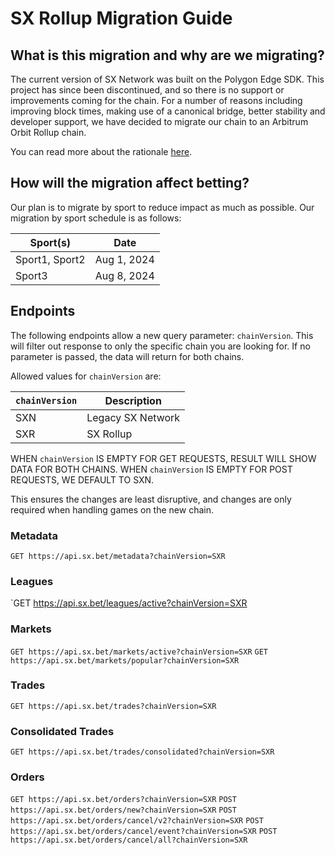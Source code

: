 # SX Rollup Migration Guide

## What is this migration and why are we migrating?

The current version of SX Network was built on the Polygon Edge SDK. This project has since been discontinued, and so there is no support or improvements coming for the chain. For a number of reasons including improving block times, making use of a canonical bridge, better stability and developer support, we have decided to migrate our chain to an Arbitrum Orbit Rollup chain.

You can read more about the rationale [here](https://medium.com/sportx-bet/sx-rollup-ca33079d1b8b).

## How will the migration affect betting?

Our plan is to migrate by sport to reduce impact as much as possible. Our migration by sport schedule is as follows:

| Sport(s)        | Date        |
| --------------- | ----------- |
| Sport1, Sport2  | Aug 1, 2024 |
| Sport3          | Aug 8, 2024 |

## Endpoints

The following endpoints allow a new query parameter: `chainVersion`. This will filter out response to only the specific chain you are looking for. If no parameter is passed, the data will return for both chains.

Allowed values for `chainVersion` are:

| `chainVersion` | Description       |
| -------------- | ----------------- |
| SXN            | Legacy SX Network |
| SXR            | SX Rollup         |

WHEN `chainVersion` IS EMPTY FOR GET REQUESTS, RESULT WILL SHOW DATA FOR BOTH CHAINS.
WHEN `chainVersion` IS EMPTY FOR POST REQUESTS, WE DEFAULT TO SXN.

This ensures the changes are least disruptive, and changes are only required when handling games on the new chain.

### Metadata

`GET https://api.sx.bet/metadata?chainVersion=SXR`

### Leagues

`GET https://api.sx.bet/leagues/active?chainVersion=SXR


### Markets

`GET https://api.sx.bet/markets/active?chainVersion=SXR`
`GET https://api.sx.bet/markets/popular?chainVersion=SXR`

### Trades

`GET https://api.sx.bet/trades?chainVersion=SXR`

### Consolidated Trades

`GET https://api.sx.bet/trades/consolidated?chainVersion=SXR`

### Orders

`GET https://api.sx.bet/orders?chainVersion=SXR`
`POST https://api.sx.bet/orders/new?chainVersion=SXR`
`POST https://api.sx.bet/orders/cancel/v2?chainVersion=SXR`
`POST https://api.sx.bet/orders/cancel/event?chainVersion=SXR`
`POST https://api.sx.bet/orders/cancel/all?chainVersion=SXR`
